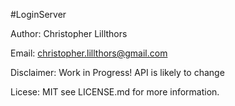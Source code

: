 #LoginServer

Author:
Christopher Lillthors

Email:
christopher.lillthors@gmail.com

Disclaimer:
Work in Progress! API is likely to change

Licese:
MIT see LICENSE.md for more information.